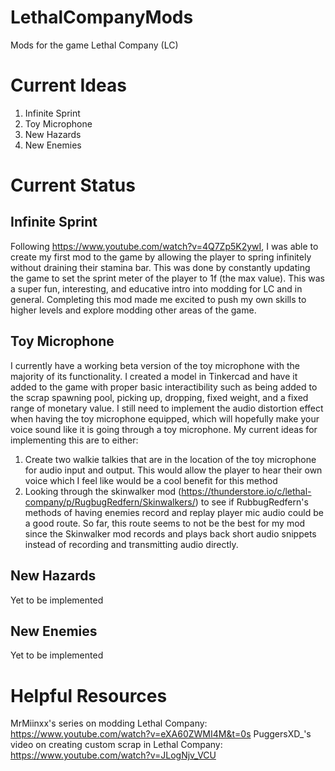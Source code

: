 # LethalCompanyMods
Mods for the game Lethal Company (LC)

# Current Ideas
1. Infinite Sprint
2. Toy Microphone
3. New Hazards
4. New Enemies

# Current Status
## Infinite Sprint
Following https://www.youtube.com/watch?v=4Q7Zp5K2ywI, I was able to create my first mod to the game by allowing the player to spring infinitely without draining their stamina bar. This was done by constantly updating the game to set the sprint meter of the player to 1f (the max value).
This was a super fun, interesting, and educative intro into modding for LC and in general. Completing this mod made me excited to push my own skills to higher levels and explore modding other areas of the game.
## Toy Microphone
I currently have a working beta version of the toy microphone with the majority of its functionality. I created a model in Tinkercad and have it added to the game with proper basic interactibility such as being added to the scrap spawning pool, picking up, dropping, fixed weight, and a fixed range of monetary value.
I still need to implement the audio distortion effect when having the toy microphone equipped, which will hopefully make your voice sound like it is going through a toy microphone.
My current ideas for implementing this are to either:
1. Create two walkie talkies that are in the location of the toy microphone for audio input and output. This would allow the player to hear their own voice which I feel like would be a cool benefit for this method
2. Looking through the skinwalker mod (https://thunderstore.io/c/lethal-company/p/RugbugRedfern/Skinwalkers/) to see if RubbugRedfern's methods of having enemies record and replay player mic audio could be a good route. So far, this route seems to not be the best for my mod since the Skinwalker mod records and plays back short audio snippets instead of recording and transmitting audio directly.
  
## New Hazards
Yet to be implemented

## New Enemies
Yet to be implemented


# Helpful Resources
MrMiinxx's series on modding Lethal Company: https://www.youtube.com/watch?v=eXA60ZWMI4M&t=0s
PuggersXD_'s video on creating custom scrap in Lethal Company: https://www.youtube.com/watch?v=JLogNjv_VCU
